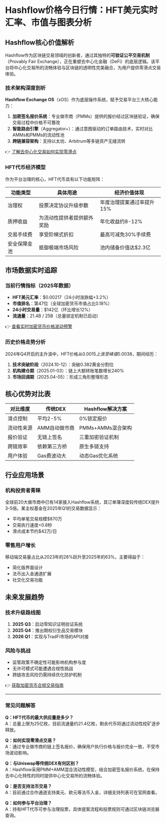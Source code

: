 # Hashflow价格今日行情：HFT美元实时汇率、市值与图表分析

## Hashflow核心价值解析

Hashflow作为区块链交易领域的创新者，通过其独特的**可验证公平交易机制**（Provably Fair Exchange），正在重塑去中心化金融（DeFi）的底层逻辑。该平台将中心化交易所的流畅体验与区块链的透明性完美融合，为用户提供零滑点交易体验。

### 技术架构深度剖析

**Hashflow Exchange OS**（xOS）作为底层操作系统，赋予交易平台三大核心能力：
1. **加密签名报价系统**：专业做市商（PMMs）提供的报价经过区块链验证，确保交易过程中价格不可篡改
2. **智能路由引擎**（Aggregator+）：通过意图驱动的订单路由技术，实时对比AMMs和PMMs的流动性池
3. **跨链兼容架构**：支持以太坊、Arbitrum等多链资产无缝流转

👉 [了解去中心化交易如何实现零滑点](https://bit.ly/okx_welcome)

### HFT代币经济模型

作为平台治理的核心，HFT代币具有以下功能矩阵：

| 功能类型       | 具体用途                     | 经济价值体现               |
|----------------|------------------------------|--------------------------|
| 治理权         | 投票决定协议升级参数         | 年度治理提案通过率提升15%  |
| 质押收益       | 为流动性提供者提供额外奖励   | 年化收益约8-12%          |
| 交易手续费     | 享受阶梯式折扣               | 最高可减免30%手续费      |
| 安全保障金池   | 抵御极端市场风险             | 池内储备价值达$2.3亿     |

## 市场数据实时追踪

### 当前行情指标（2025年数据）
- **HFT美元汇率**：$0.00217（24小时涨跌幅+3.2%）
- **市值排名**：第47位（全球加密货币市值占比0.18%）
- **24小时交易量**：$142亿（环比增长12%）
- **流通量**：21.4B / 25B（总量锁定机制已启动）

👉 [查看实时加密货币价格波动预警](https://bit.ly/okx_welcome)

### 历史价格走势分析
2024年Q4开启的主升浪中，HFT价格从$0.0015上涨至峰值$0.0038，期间经历：
1. **技术突破阶段**（2024.10-12）：突破0.382黄金分割位
2. **机构建仓期**（2025.01-03）：链上大额转账笔数增长240%
3. **市场回调期**（2025.04-05）：形成三角形整理形态

## 核心优势对比表

| 对比维度       | 传统DEX                  | Hashflow解决方案          |
|----------------|--------------------------|-------------------------|
| 滑点控制       | 平均2-5%                 | 0%锁定报价               |
| 流动性来源     | AMM自动做市商            | PMMs+AMMs混合架构        |
| 报价验证       | 无链上签名               | 三重加密验证机制         |
| 跨链效率       | 依赖第三方桥             | 原生多链支持             |
| 用户体验       | Gas费波动大              | 动态Gas优化系统          |

## 行业应用场景

### 机构投资者青睐
全球前20大做市商中已有14家接入Hashflow系统，其订单簿深度较传统DEX提升3-5倍。某主权基金在2025年Q1的交易数据显示：
- 平均单笔交易规模$870万
- 交易执行速度<0.8秒
- 滑点成本节约$42万/日

### 零售用户增长
移动端交易量占比从2023年的28%跃升至2025年的63%，主要得益于：
- 简化版界面设计
- 法币出入金通道扩展
- 社交化交易功能

## 未来发展趋势

### 技术升级路线图
1. **2025 Q3**：启动零知识证明验证系统
2. **2025 Q4**：推出期权衍生品交易模块
3. **2026 Q1**：实现与TradFi市场的API对接

### 风险与挑战
- 监管政策不确定性可能影响机构参与度
- 无许可模式可能遭遇合规性挑战
- 跨链攻击风险仍需持续优化防护机制

👉 [获取加密货币合规交易指南](https://bit.ly/okx_welcome)

---

### 常见问题解答

**Q：HFT代币的最大供应量是多少？**  
A：总量上限为25亿枚，目前流通量约21.4亿枚，剩余代币将通过流动性挖矿逐步释放。

**Q：如何实现零滑点交易？**  
A：通过专业做市商的链上签名报价，确保用户执行价格与报价完全一致，不受市场波动影响。

**Q：与Uniswap等传统DEX有何区别？**  
A：Hashflow采用PMM+AMM混合流动性模型，结合加密签名报价系统，在保持去中心化特性的同时提供中心化交易所的流畅体验。

**Q：是否支持法币交易？**  
A：目前通过合作通道支持美元、欧元等法币入金，详细支持列表可在官网查看。

**Q：如何参与平台治理？**  
A：持有HFT代币可参与治理投票，具体提案流程和投票规则可通过区块链浏览器查询。
